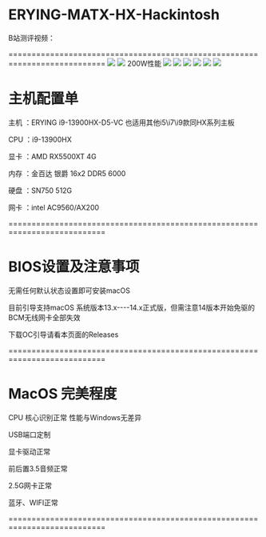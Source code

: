 # ERYING-MATX-HX-Hackintosh

B站测评视频：

===========================================================================
![](https://github.com/Xmingbai/ERYING-MATX--i9-13900HX-Hackintosh/blob/main/00.png)
![](https://github.com/Xmingbai/ERYING-MATX--i9-13900HX-Hackintosh/blob/main/0.png)
200W性能
![](https://github.com/Xmingbai/ERYING-MATX--i9-13900HX-Hackintosh/blob/main/2.png)
![](https://github.com/Xmingbai/ERYING-MATX--i9-13900HX-Hackintosh/blob/main/3.png)
![](https://github.com/Xmingbai/ERYING-MATX--i9-13900HX-Hackintosh/blob/main/4.png)
![](https://github.com/Xmingbai/ERYING-MATX--i9-13900HX-Hackintosh/blob/main/5.png)
![](https://github.com/Xmingbai/ERYING-MATX--i9-13900HX-Hackintosh/blob/main/6.png)
![](https://github.com/Xmingbai/ERYING-MATX--i9-13900HX-Hackintosh/blob/main/7.png)

# 主机配置单
主机 ：ERYING i9-13900HX-D5-VC 也适用其他i5\i7\i9款同HX系列主板

CPU ：i9-13900HX

显卡 ：AMD RX5500XT 4G

内存 ：金百达 银爵 16x2 DDR5 6000

硬盘 ：SN750 512G

网卡 ：intel AC9560/AX200

===========================================================================

# BIOS设置及注意事项

无需任何默认状态设置即可安装macOS

目前引导支持macOS 系统版本13.x----14.x正式版，但需注意14版本开始免驱的BCM无线网卡全部失效

下载OC引导请看本页面的Releases

===========================================================================

# MacOS 完美程度

CPU 核心识别正常  性能与Windows无差异

USB端口定制

显卡驱动正常

前后置3.5音频正常

2.5G网卡正常

蓝牙、WIFI正常

===========================================================================



